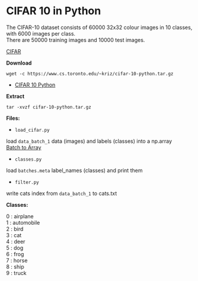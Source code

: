 # CIFAR 10 in Python

The CIFAR-10 dataset consists of 60000 32x32 colour images in 10 classes, with 6000 images per class.  
There are 50000 training images and 10000 test images. 

[CIFAR](https://www.cs.toronto.edu/~kriz/cifar.html)  

**Download**  

    wget -c https://www.cs.toronto.edu/~kriz/cifar-10-python.tar.gz

* [CIFAR 10 Python](https://www.cs.toronto.edu/~kriz/cifar-10-python.tar.gz)

**Extract**  

    tar -xvzf cifar-10-python.tar.gz

**Files:**

* `load_cifar.py`

load `data_batch_1` data (images) and labels (classes) into a np.array  
[Batch to Array](https://gist.github.com/juliensimon/273bef4c5b4490c687b2f92ee721b546)

* `classes.py` 

load `batches.meta` label_names (classes) and print them  

* `filter.py` 

write cats index from `data_batch_1` to cats.txt

**Classes:**  

0 : airplane  
1 : automobile  
2 : bird  
3 : cat  
4 : deer  
5 : dog  
6 : frog  
7 : horse  
8 : ship  
9 : truck  